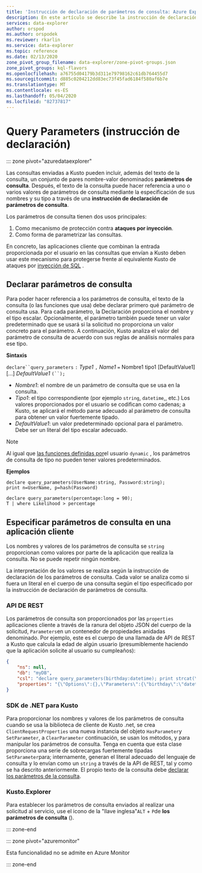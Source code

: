 ```yaml
---
title: 'Instrucción de declaración de parámetros de consulta: Azure Explorador de datos | Microsoft Docs'
description: En este artículo se describe la instrucción de declaración de parámetros de consulta en Azure Explorador de datos.
services: data-explorer
author: orspod
ms.author: orspodek
ms.reviewer: rkarlin
ms.service: data-explorer
ms.topic: reference
ms.date: 02/13/2020
zone_pivot_group_filename: data-explorer/zone-pivot-groups.json
zone_pivot_groups: kql-flavors
ms.openlocfilehash: a76755d04179b3d311e79798162c61db764455d7
ms.sourcegitcommit: d885c0204212dd83ec73f45fad6184f580af6b7e
ms.translationtype: MT
ms.contentlocale: es-ES
ms.lasthandoff: 05/04/2020
ms.locfileid: "82737817"
---
```

# <a name="query-parameters-declaration-statement"></a>Query Parameters (instrucción de declaración)

::: zone pivot="azuredataexplorer"

Las consultas enviadas a Kusto pueden incluir, además del texto de la consulta, un conjunto de pares nombre-valor denominados **parámetros de consulta**. Después, el texto de la consulta puede hacer referencia a uno o varios valores de parámetros de consulta mediante la especificación de sus nombres y su tipo a través de una **instrucción de declaración de parámetros de consulta**.

Los parámetros de consulta tienen dos usos principales:

1. Como mecanismo de protección contra **ataques por inyección**.
2. Como forma de parametrizar las consultas.

En concreto, las aplicaciones cliente que combinan la entrada proporcionada por el usuario en las consultas que envían a Kusto deben usar este mecanismo para protegerse frente al equivalente Kusto de ataques por [inyección de SQL](https://en.wikipedia.org/wiki/SQL_injection) .

## <a name="declaring-query-parameters"></a>Declarar parámetros de consulta

Para poder hacer referencia a los parámetros de consulta, el texto de la consulta (o las funciones que usa) debe declarar primero qué parámetro de consulta usa. Para cada parámetro, la Declaración proporciona el nombre y el tipo escalar. Opcionalmente, el parámetro también puede tener un valor predeterminado que se usará si la solicitud no proporciona un valor concreto para el parámetro. A continuación, Kusto analiza el valor del parámetro de consulta de acuerdo con sus reglas de análisis normales para ese tipo.

**Sintaxis**

`declare``query_parameters` `:` *Type1* `,` *Name1* `=` Nombre1 tipo1 [DefaultValue1] [...] *DefaultValue1* `(``);`

* *Nombre1*: el nombre de un parámetro de consulta que se usa en la consulta.
* *Tipo1*: el tipo correspondiente (por ejemplo `string`, `datetime`,, etc.) Los valores proporcionados por el usuario se codifican como cadenas; a Kusto, se aplicará el método parse adecuado al parámetro de consulta para obtener un valor fuertemente tipado.
* *DefaultValue1*: un valor predeterminado opcional para el parámetro. Debe ser un literal del tipo escalar adecuado.

> [!NOTE]
> Al igual que [las funciones definidas por](functions/user-defined-functions.md)el usuario `dynamic` , los parámetros de consulta de tipo no pueden tener valores predeterminados.

**Ejemplos**

```kusto
declare query_parameters(UserName:string, Password:string);
print n=UserName, p=hash(Password)
```

```kusto
declare query_parameters(percentage:long = 90);
T | where Likelihood > percentage
```

## <a name="specifying-query-parameters-in-a-client-application"></a>Especificar parámetros de consulta en una aplicación cliente

Los nombres y valores de los parámetros de consulta se `string` proporcionan como valores por parte de la aplicación que realiza la consulta. No se puede repetir ningún nombre.

La interpretación de los valores se realiza según la instrucción de declaración de los parámetros de consulta. Cada valor se analiza como si fuera un literal en el cuerpo de una consulta según el tipo especificado por la instrucción de declaración de parámetros de consulta.

### <a name="rest-api"></a>API DE REST

Los parámetros de consulta son proporcionados por las `properties` aplicaciones cliente a través de la ranura del objeto JSON del cuerpo de la solicitud, `Parameters`en un contenedor de propiedades anidadas denominado. Por ejemplo, este es el cuerpo de una llamada de API de REST a Kusto que calcula la edad de algún usuario (presumiblemente haciendo que la aplicación solicite al usuario su cumpleaños):

``` json
{
    "ns": null,
    "db": "myDB",
    "csl": "declare query_parameters(birthday:datetime); print strcat(\"Your age is: \", tostring(now() - birthday))",
    "properties": "{\"Options\":{},\"Parameters\":{\"birthday\":\"datetime(1970-05-11)\",\"courses\":\"dynamic(['Java', 'C++'])\"}}"
}
```

### <a name="kusto-net-sdk"></a>SDK de .NET para Kusto

Para proporcionar los nombres y valores de los parámetros de consulta cuando se usa la biblioteca de cliente de Kusto .net, se crea `ClientRequestProperties` una nueva instancia del objeto `HasParameter`y `SetParameter`, a `ClearParameter` continuación, se usan los métodos, y para manipular los parámetros de consulta. Tenga en cuenta que esta clase proporciona una serie de sobrecargas fuertemente tipadas `SetParameter`para; internamente, generan el literal adecuado del lenguaje de consulta y lo envían como un `string` a través de la API de REST, tal y como se ha descrito anteriormente. El propio texto de la consulta debe [declarar los parámetros de la consulta](#declaring-query-parameters).

### <a name="kustoexplorer"></a>Kusto.Explorer

Para establecer los parámetros de consulta enviados al realizar una solicitud al servicio, use el icono de la "llave inglesa"`ALT` + `P`de **los parámetros de consulta** ().

::: zone-end

::: zone pivot="azuremonitor"

Esta funcionalidad no se admite en Azure Monitor

::: zone-end

